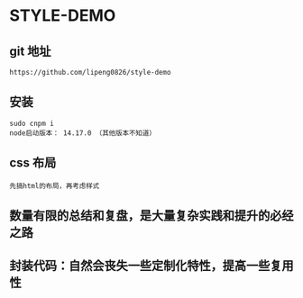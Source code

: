 # STYLE-DEMO

## git 地址

    https://github.com/lipeng0826/style-demo

## 安装

    sudo cnpm i
    node启动版本： 14.17.0 （其他版本不知道）

## css 布局

    先搞html的布局，再考虑样式

## 数量有限的总结和复盘，是大量复杂实践和提升的必经之路

## 封装代码：自然会丧失一些定制化特性，提高一些复用性
